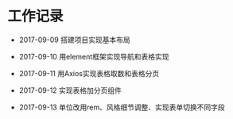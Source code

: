 # 工作记录

- 2017-09-09  搭建项目实现基本布局

- 2017-09-10  用element框架实现导航和表格实现

- 2017-09-11  用Axios实现表格取数和表格分页

- 2017-09-12  实现表格加分页组件

- 2017-09-13  单位改用rem、风格细节调整、实现表单切换不同字段